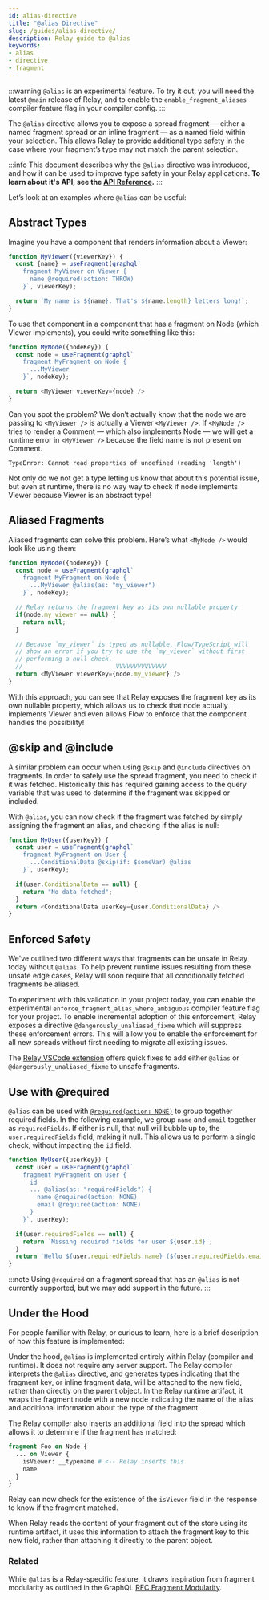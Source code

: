 ```yaml
---
id: alias-directive
title: "@alias Directive"
slug: /guides/alias-directive/
description: Relay guide to @alias
keywords:
- alias
- directive
- fragment
---
```


:::warning
`@alias` is an experimental feature. To try it out, you will need the latest `@main` release of Relay, and to enable the `enable_fragment_aliases` compiler feature flag in your compiler config.
:::

The `@alias` directive allows you to expose a spread fragment — either a named fragment spread or an inline fragment — as a named field within your selection. This allows Relay to provide additional type safety in the case where your fragment’s type may not match the parent selection.

:::info
This document describes why the `@alias` directive was introduced, and how it can be used to improve type safety in your Relay applications. **To learn about it's API, see the [API Reference](../api-reference/graphql/graphql-directives.md#alias).**
:::

Let’s look at an examples where `@alias` can be useful:

## Abstract Types

Imagine you have a component that renders information about a Viewer:

```ts
function MyViewer({viewerKey}) {
  const {name} = useFragment(graphql`
    fragment MyViewer on Viewer {
      name @required(action: THROW)
    }`, viewerKey);

  return `My name is ${name}. That's ${name.length} letters long!`;
}
```

To use that component in a component that has a fragment on Node (which Viewer implements), you could write something like this:

```ts
function MyNode({nodeKey}) {
  const node = useFragment(graphql`
    fragment MyFragment on Node {
      ...MyViewer
    }`, nodeKey);

  return <MyViewer viewerKey={node} />
}
```

Can you spot the problem? We don’t actually know that the node we are passing to `<MyViewer />` is actually a Viewer `<MyViewer />`. If `<MyNode />` tries to render a Comment — which also implements Node — we will get a runtime error in `<MyViewer />` because the field name is not present on Comment.

```
TypeError: Cannot read properties of undefined (reading 'length')
```

Not only do we not get a type letting us know that about this potential issue, but even at runtime, there is no way way to check if node implements Viewer because Viewer is an abstract type!

## Aliased Fragments

Aliased fragments can solve this problem. Here’s what `<MyNode />` would look like using them:

```ts
function MyNode({nodeKey}) {
  const node = useFragment(graphql`
    fragment MyFragment on Node {
      ...MyViewer @alias(as: "my_viewer")
    }`, nodeKey);

  // Relay returns the fragment key as its own nullable property
  if(node.my_viewer == null) {
    return null;
  }

  // Because `my_viewer` is typed as nullable, Flow/TypeScript will
  // show an error if you try to use the `my_viewer` without first
  // performing a null check.
  //                          VVVVVVVVVVVVVV
  return <MyViewer viewerKey={node.my_viewer} />
}
```

With this approach, you can see that Relay exposes the fragment key as its own nullable property, which allows us to check that node actually implements Viewer and even allows Flow to enforce that the component handles the possibility!

## @skip and @include

A similar problem can occur when using `@skip` and `@include` directives on fragments. In order to safely use the spread fragment, you need to check if it was fetched. Historically this has required gaining access to the query variable that was used to determine if the fragment was skipped or included.

With `@alias`, you can now check if the fragment was fetched by simply assigning the fragment an alias, and checking if the alias is null:

```ts
function MyUser({userKey}) {
  const user = useFragment(graphql`
    fragment MyFragment on User {
      ...ConditionalData @skip(if: $someVar) @alias
    }`, userKey);

  if(user.ConditionalData == null) {
    return "No data fetched";
  }
  return <ConditionalData userKey={user.ConditionalData} />
}
```

## Enforced Safety

We've outlined two different ways that fragments can be unsafe in Relay today without `@alias`. To help prevent runtime issues resulting from these unsafe edge cases, Relay will soon require that all conditionally fetched fragments be aliased.

To experiment with this validation in your project today, you can enable the experimental `enforce_fragment_alias_where_ambiguous` compiler feature flag for your project. To enable incremental adoption of this enforcement, Relay exposes a directive `@dangerously_unaliased_fixme` which will suppress these enforcement errors. This will allow you to enable the enforcement for all new spreads without first needing to migrate all existing issues.

The [Relay VSCode extension](../editor-support.md) offers quick fixes to add either `@alias` or `@dangerously_unaliased_fixme` to unsafe fragments.

## Use with @required

`@alias` can be used with [`@required(action: NONE)`](./required-directive.md) to group together required fields. In the following example, we group `name` and `email` together as `requiredFields`. If either is null, that null will bubble up to, the `user.requiredFields` field, making it null. This allows us to perform a single check, without impacting the `id` field.

```ts
function MyUser({userKey}) {
  const user = useFragment(graphql`
    fragment MyFragment on User {
      id
      ... @alias(as: "requiredFields") {
        name @required(action: NONE)
        email @required(action: NONE)
      }
    }`, userKey);

  if(user.requiredFields == null) {
    return `Missing required fields for user ${user.id}`;
  }
  return `Hello ${user.requiredFields.name} (${user.requiredFields.email}).!`;
}
```

:::note
Using `@required` on a fragment spread that has an `@alias` is not currently supported, but we may add support in the future.
:::

## Under the Hood

For people familiar with Relay, or curious to learn, here is a brief description of how this feature is implemented:

Under the hood, `@alias` is implemented entirely within Relay (compiler and runtime). It does not require any server support. The Relay compiler interprets the `@alias` directive, and generates types indicating that the fragment key, or inline fragment data, will be attached to the new field, rather than directly on the parent object. In the Relay runtime artifact, it wraps the fragment node with a new node indicating the name of the alias and additional information about the type of the fragment.

The Relay compiler also inserts an additional field into the spread which allows it to determine if the fragment has matched:

```graphql
fragment Foo on Node {
  ... on Viewer {
    isViewer: __typename # <-- Relay inserts this
    name
  }
}
```

Relay can now check for the existence of the `isViewer` field in the response to know if the fragment matched.

When Relay reads the content of your fragment out of the store using its runtime artifact, it uses this information to attach the fragment key to this new field, rather than attaching it directly to the parent object.

### Related

While `@alias` is a Relay-specific feature, it draws inspiration from fragment modularity as outlined in the GraphQL [RFC Fragment Modularity](https://github.com/graphql/graphql-wg/blob/main/rfcs/FragmentModularity.md).
